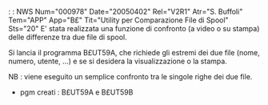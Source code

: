  :  : NWS Num="000978" Date="20050402" Rel="V2R1" Atr="S. Buffoli" Tem="APP" App="B£" Tit="Utility per Comparazione File di Spool" Sts="20"
E' stata realizzata una funzione di confronto (a video o su stampa) delle differenze tra due file di
spool.

Si lancia il programma B£UT59A, che richiede gli estremi dei due file (nome, numero, utente, ...) e se si desidera la visualizzazione o la stampa.

NB :  viene eseguito un semplice confronto tra le singole righe dei due file.

-  pgm creati :  B£UT59A e B£UT59B
